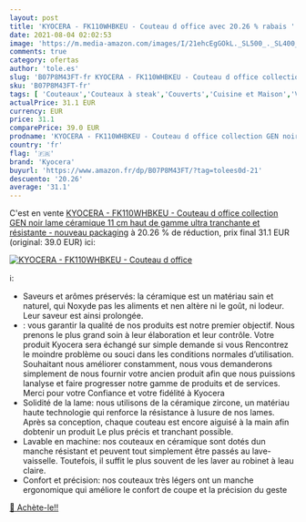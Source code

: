 ```yaml
---
layout: post
title: 'KYOCERA - FK110WHBKEU - Couteau d office avec 20.26 % rabais '
date: 2021-08-04 02:02:53
image: 'https://m.media-amazon.com/images/I/21ehcEgGOkL._SL500_._SL400_.jpg'
comments: true
category: ofertas
author: 'tole.es'
slug: 'B07P8M43FT-fr KYOCERA - FK110WHBKEU - Couteau d office collection GEN...'
sku: 'B07P8M43FT-fr'
tags: [ 'Couteaux','Couteaux à steak','Couverts','Cuisine et Maison','Vaisselle et arts de la table','kyocera', ]
actualPrice: 31.1 EUR
currency: EUR
price: 31.1
comparePrice: 39.0 EUR
prodname: 'KYOCERA - FK110WHBKEU - Couteau d office collection GEN noir  lame céramique 11 cm haut de gamme  ultra tranchante et résistante - nouveau packaging'
country: 'fr'
flag: '🇫🇷'
brand: 'Kyocera'
buyurl: 'https://www.amazon.fr/dp/B07P8M43FT/?tag=tolees0d-21'
descuento: '20.26'
average: '31.1'
---
```


C'est en vente [KYOCERA - FK110WHBKEU - Couteau d office collection GEN noir  lame céramique 11 cm haut de gamme  ultra tranchante et résistante - nouveau packaging](https://www.amazon.fr/dp/B07P8M43FT/?tag=tolees0d-21)  à  20.26 % de réduction, prix final  31.1 EUR (original: 39.0 EUR) ici:

[![KYOCERA - FK110WHBKEU - Couteau d office](https://m.media-amazon.com/images/I/21ehcEgGOkL._SL500_._SL400_.jpg)](https://www.amazon.fr/dp/B07P8M43FT/?tag=tolees0d-21)

ℹ️:

- Saveurs et arômes préservés: la céramique est un matériau sain et naturel, qui Noxyde pas les aliments et nen altère ni le goût, ni lodeur. Leur saveur est ainsi prolongée.
- : vous garantir la qualité de nos produits est notre premier objectif. Nous prenons le plus grand soin à leur élaboration et leur contrôle. Votre produit Kyocera sera échangé sur simple demande si vous Rencontrez le moindre problème ou souci dans les conditions normales d’utilisation. Souhaitant nous améliorer constamment, nous vous demanderons simplement de nous fournir votre ancien produit afin que nous puissions lanalyse et faire progresser notre gamme de produits et de services. Merci pour votre Confiance et votre fidélité à Kyocera
- Solidité de la lame: nous utilisons de la céramique zircone, un matériau haute technologie qui renforce la résistance à lusure de nos lames. Après sa conception, chaque couteau est encore aiguisé à la main afin dobtenir un produit Le plus précis et tranchant possible.
- Lavable en machine: nos couteaux en céramique sont dotés dun manche résistant et peuvent tout simplement être passés au lave-vaisselle. Toutefois, il suffit le plus souvent de les laver au robinet à leau claire.
- Confort et précision: nos couteaux très légers ont un manche ergonomique qui améliore le confort de coupe et la précision du geste

[🛒 Achète-le!!](https://www.amazon.fr/dp/B07P8M43FT/?tag=tolees0d-21)
